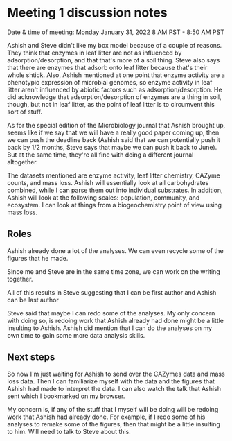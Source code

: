 # Meeting 1 discussion notes

Date & time of meeting: Monday January 31, 2022 8 AM PST - 8:50 AM PST

Ashish and Steve didn't like my box model because of a couple of reasons. They think that enzymes in leaf litter are not as influenced by adsorption/desorption, and that that's more of a soil thing. Steve also says that there are enzymes that adsorb onto leaf litter because that's their whole shtick. Also, Ashish mentioned at one point that enzyme activity are a phenotypic expression of microbial genomes, so enzyme activity in leaf litter aren't influenced by abiotic factors such as adsorption/desorption. He did acknowledge that adsorption/desorption of enzymes are a thing in soil, though, but not in leaf litter, as the point of leaf litter is to circumvent this sort of stuff.

As for the special edition of the Microbiology journal that Ashish brought up, seems like if we say that we will have a really good paper coming up, then we can push the deadline back (Ashish said that we can potentially push it back by 1/2 months, Steve says that maybe we can push it back to June). But at the same time, they're all fine with doing a different journal altogether.

The datasets mentioned are enzyme activity, leaf litter chemistry, CAZyme counts, and mass loss. Ashish will essentially look at all carbohydrates combined, while I can parse them out into individual substrates. In addition, Ashish will look at the following scales: population, community, and ecosystem. I can look at things from a biogeochemistry point of view using mass loss.

## Roles

Ashish already done a lot of the analyses. We can even recycle some of the figures that he made.

Since me and Steve are in the same time zone, we can work on the writing together.

All of this results in Steve suggesting that I can be first author and Ashish can be last author

Steve said that maybe I can redo some of the analyses. My only concern with doing so, is redoing work that Ashish already had done might be a little insulting to Ashish. Ashish did mention that I can do the analyses on my own time to gain some more data analysis skills.

## Next steps

So now I'm just waiting for Ashish to send over the CAZymes data and mass loss data. Then I can familiarize myself with the data and the figures that Ashish had made to interpret the data. I can also watch the talk that Ashish sent which I bookmarked on my browser.

My concern is, if any of the stuff that I myself will be doing will be redoing work that Ashish had already done. For example, if I redo some of his analyses to remake some of the figures, then that might be a little insulting to him. Will need to talk to Steve about this.